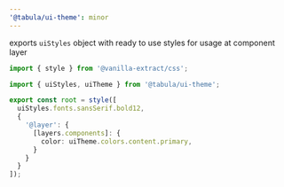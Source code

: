 ```yaml
---
'@tabula/ui-theme': minor
---
```


exports `uiStyles` object with ready to use styles for usage at component layer

```typescript
import { style } from '@vanilla-extract/css';

import { uiStyles, uiTheme } from '@tabula/ui-theme';

export const root = style([
  uiStyles.fonts.sansSerif.bold12,
  {
    '@layer': {
      [layers.components]: {
        color: uiTheme.colors.content.primary,
      }
    }
  }
]);
```
